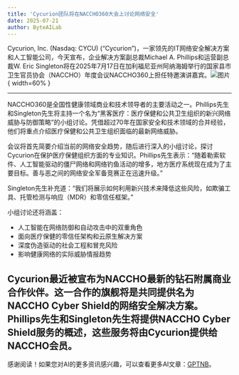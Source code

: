 ```yaml
---
title: 'Cycurion团队将在NACCHO360大会上讨论网络安全'
date: 2025-07-21
author: ByteAILab
---
```


Cycurion, Inc. (Nasdaq: CYCU) (“Cycurion”)，一家领先的IT网络安全解决方案和人工智能公司，今天宣布，企业解决方案副总裁Michael A. Phillips和运营副总裁W. Eric Singleton将在2025年7月17日在加利福尼亚州阿纳海姆举行的国家县市卫生官员协会（NACCHO）年度会议NACCHO360上担任特邀演讲嘉宾。![图片](https://ai-techpark.com/wp-content/uploads/Cycurion-1.jpg){ width=60% }

---


NACCHO360是全国性健康领域商业和技术领导者的主要活动之一。Phillips先生和Singleton先生将主持一个名为“黑客医疗：医疗保健和公共卫生组织的新兴网络威胁与防御策略”的小组讨论。凭借超过70年在国家安全和技术领域的合并经验，他们将重点介绍医疗保健和公共卫生组织面临的最新网络威胁。

会议将首先简要介绍当前的网络安全趋势，随后进行深入的小组讨论，探讨Cycurion在保护医疗保健组织方面的专业知识。Phillips先生表示：“随着勒索软件、人工智能驱动的僵尸网络和网络钓鱼活动的增多，地方医疗系统现在成为了主要目标。善与恶之间的网络安全军备竞赛正在迅速升级。”

Singleton先生补充道：“我们将展示如何利用新兴技术来降低这些风险，如欺骗工具、托管检测与响应（MDR）和零信任框架。” 

小组讨论还将涵盖：

- 人工智能在网络防御和自动攻击中的双重角色
- 面向医疗保健的零信任架构和云原生解决方案
- 深度伪造驱动的社会工程和冒充风险
- 影响健康网络的实际威胁情报趋势

Cycurion最近被宣布为NACCHO最新的钻石附属商业合作伙伴。这一合作的旗舰将是共同提供名为NACCHO Cyber Shield的网络安全解决方案。Phillips先生和Singleton先生将提供NACCHO Cyber Shield服务的概述，这些服务将由Cycurion提供给NACCHO会员。
---
感谢阅读！如果您对AI的更多资讯感兴趣，可以查看更多AI文章：[GPTNB](https://gptnb.com)。